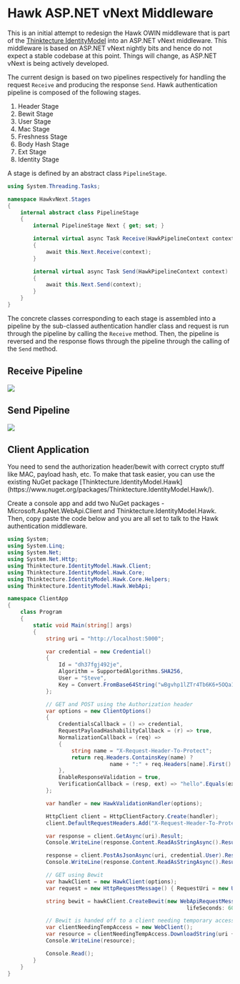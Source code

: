 Hawk ASP.NET vNext Middleware
=========
This is an initial attempt to redesign the Hawk OWIN middleware that is part of the [Thinktecture IdentityModel](https://github.com/thinktecture/Thinktecture.IdentityModel/tree/master/source/Hawk) into an ASP.NET vNext middleware. This middleware is based on ASP.NET vNext nightly bits and hence do not expect a stable codebase at this point. Things will change, as ASP.NET vNext is being actively developed.

The current design is based on two pipelines respectively for handling the request `Receive` and producing the response `Send`. Hawk authentication pipeline is composed of the following stages.

<ol>
<li>Header Stage</li>
<li>Bewit Stage</li>
<li>User Stage</li>
<li>Mac Stage</li>
<li>Freshness Stage</li>
<li>Body Hash Stage</li>
<li>Ext Stage</li>
<li>Identity Stage</li>
</ol>

A stage is defined by an abstract class `PipelineStage`.

```csharp
using System.Threading.Tasks;

namespace HawkvNext.Stages
{
    internal abstract class PipelineStage
    {
        internal PipelineStage Next { get; set; }

        internal virtual async Task Receive(HawkPipelineContext context)
        {
            await this.Next.Receive(context);
        }

        internal virtual async Task Send(HawkPipelineContext context)
        {
            await this.Next.Send(context);
        }
    }
}
```

The concrete classes corresponding to each stage is assembled into a pipeline by the sub-classed authentication handler class and request is run through the pipeline by calling the `Receive` method. Then, the pipeline is reversed and the response flows through the pipeline through the calling of the `Send` method.

<h2>Receive Pipeline</h2>

<img src="https://lbadri.files.wordpress.com/2014/10/receive.jpg"/>

<h2>Send Pipeline</h2>

<img src="https://lbadri.files.wordpress.com/2014/10/send.jpg"/>

<h2>Client Application</h2>
You need to send the authorization header/bewit with correct crypto stuff like MAC, payload hash, etc. To make that task easier, you can use the existing NuGet package [Thinktecture.IdentityModel.Hawk](https://www.nuget.org/packages/Thinktecture.IdentityModel.Hawk/).

Create a console app and add two NuGet packages - Microsoft.AspNet.WebApi.Client and Thinktecture.IdentityModel.Hawk. Then, copy paste the code below and you are all set to talk to the Hawk authentication middleware.

```csharp
using System;
using System.Linq;
using System.Net;
using System.Net.Http;
using Thinktecture.IdentityModel.Hawk.Client;
using Thinktecture.IdentityModel.Hawk.Core;
using Thinktecture.IdentityModel.Hawk.Core.Helpers;
using Thinktecture.IdentityModel.Hawk.WebApi;

namespace ClientApp
{
    class Program
    {
        static void Main(string[] args)
        {
            string uri = "http://localhost:5000";

            var credential = new Credential()
            {
                Id = "dh37fgj492je",
                Algorithm = SupportedAlgorithms.SHA256,
                User = "Steve",
                Key = Convert.FromBase64String("wBgvhp1lZTr4Tb6K6+5OQa1bL9fxK7j8wBsepjqVNiQ=")
            };

            // GET and POST using the Authorization header
            var options = new ClientOptions()
            {
                CredentialsCallback = () => credential,
                RequestPayloadHashabilityCallback = (r) => true,
                NormalizationCallback = (req) =>
                {
                    string name = "X-Request-Header-To-Protect";
                    return req.Headers.ContainsKey(name) ?
                                name + ":" + req.Headers[name].First() : null;
                },
                EnableResponseValidation = true,
                VerificationCallback = (resp, ext) => "hello".Equals(ext)
            };

            var handler = new HawkValidationHandler(options);

            HttpClient client = HttpClientFactory.Create(handler);
            client.DefaultRequestHeaders.Add("X-Request-Header-To-Protect", "secret");

            var response = client.GetAsync(uri).Result;
            Console.WriteLine(response.Content.ReadAsStringAsync().Result);

            response = client.PostAsJsonAsync(uri, credential.User).Result;
            Console.WriteLine(response.Content.ReadAsStringAsync().Result);

            // GET using Bewit
            var hawkClient = new HawkClient(options);
            var request = new HttpRequestMessage() { RequestUri = new Uri(uri) };

            string bewit = hawkClient.CreateBewit(new WebApiRequestMessage(request),
                                                        lifeSeconds: 60);

            // Bewit is handed off to a client needing temporary access to the resource.
            var clientNeedingTempAccess = new WebClient();
            var resource = clientNeedingTempAccess.DownloadString(uri + "?bewit=" + bewit);
            Console.WriteLine(resource);

            Console.Read();
        }
    }
}
```
